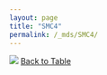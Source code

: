 ```yaml
---
layout: page
title: "SMC4"
permalink: /_mds/SMC4/
---
```


![](../../alns_9.28.22/aln_5HSAA101371_1.000.png?raw=true
)
[Back to Table](../../display)
